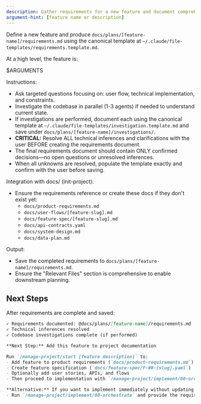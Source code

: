 ```yaml
---
description: Gather requirements for a new feature and document comprehensive specifications
argument-hint: [feature name or description]
---
```


Define a new feature and produce `docs/plans/[feature-name]/requirements.md` using the canonical template at `~/.claude/file-templates/requirements.template.md`.

At a high level, the feature is:

$ARGUMENTS

Instructions:
- Ask targeted questions focusing on: user flow, technical implementation, and constraints.
- Investigate the codebase in parallel (1-3 agents) if needed to understand current state.
- If investigations are performed, document each using the canonical template at `~/.claude/file-templates/investigation.template.md` and save under `docs/plans/[feature-name]/investigations/`.
- **CRITICAL:** Resolve ALL technical inferences and clarifications with the user BEFORE creating the requirements document.
- The final requirements document should contain ONLY confirmed decisions—no open questions or unresolved inferences.
- When all unknowns are resolved, populate the template exactly and confirm with the user before saving.

Integration with docs/ (init-project):
- Ensure the requirements reference or create these docs if they don't exist yet:
  - `docs/product-requirements.md`
  - `docs/user-flows/[feature-slug].md`
  - `docs/feature-spec/[feature-slug].md`
  - `docs/api-contracts.yaml`
  - `docs/system-design.md`
  - `docs/data-plan.md`

Output:
- Save the completed requirements to `docs/plans/[feature-name]/requirements.md`.
- Ensure the "Relevant Files" section is comprehensive to enable downstream planning.

## Next Steps

After requirements are complete and saved:

```markdown
✓ Requirements documented: @docs/plans/[feature-name]/requirements.md
✓ Technical inferences resolved
✓ Codebase investigations complete (if performed)

**Next Step:** Add this feature to project documentation

Run `/manage-project/start [feature description]` to:
- Add feature to product requirements (`docs/product-requirements.md`)
- Create feature specification (`docs/feature-spec/F-##-[slug].yaml`)
- Optionally add user stories, APIs, and flows
- Then proceed to implementation with `/manage-project/implement/00-orchestrate F-##`

**Alternative:** If you want to implement immediately without updating project docs:
- Run `/manage-project/implement/00-orchestrate` and provide the requirements.md file directly
```